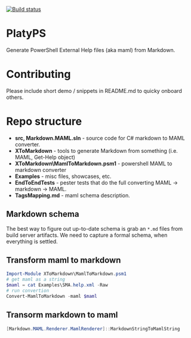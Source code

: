 [![Build status](https://ci.appveyor.com/api/projects/status/u65tnar0cfkmqywl/branch/master?svg=true)](https://ci.appveyor.com/project/PowerShell/markdown-maml/branch/master)

# PlatyPS
Generate PowerShell External Help files (aka maml) from Markdown.

# Contributing

Please include short demo / snippets in README.md to quicky onboard others.

# Repo structure

 -  **src, Markdown.MAML.sln**  - source code for C# markdown to MAML converter.
 -  **XToMarkdown** - tools to generate Markdown from something (i.e. MAML, Get-Help object)
 -  **XToMarkdown\MamlToMarkdown.psm1** - powershell MAML to markdown converter
 -  **Examples** - misc files, showcases, etc.
 -  **EndToEndTests** - pester tests that do the full converting MAML -> markdown -> MAML.
 -  **TagsMapping.md** - maml schema description.

## Markdown schema

The best way to figure out up-to-date schema is grab an `*.md` files from build server artifacts.
We need to capture a formal schema, when everything is settled.

## Transform maml to markdown

```powershell
Import-Module XToMarkdown\MamlToMarkdown.psm1
# get maml as a string
$maml = cat Examples\SMA.help.xml -Raw
# run convertion
Convert-MamlToMarkdown -maml $maml
```


## Transorm markdown to maml

```powershell
[Markdown.MAML.Renderer.MamlRenderer]::MarkdownStringToMamlString
```
